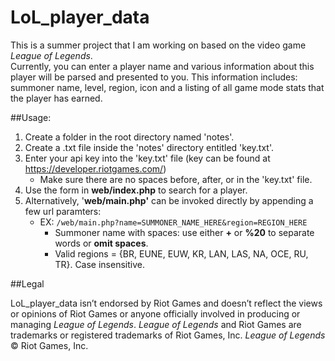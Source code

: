 LoL_player_data
===============

This is a summer project that I am working on based on the video game *League of Legends*.  
Currently, you can enter a player name and various information about this player will be parsed and presented to you.  This information includes: summoner name, level, region, icon and a listing of all game mode stats
that the player has earned.

##Usage:

1. Create a folder in the root directory named 'notes'.
2. Create a .txt file inside the 'notes' directory entitled 'key.txt'.
3. Enter your api key into the 'key.txt' file (key can be found at https://developer.riotgames.com/)
   * Make sure there are no spaces before, after, or in the 'key.txt' file.
5. Use the form in **web/index.php** to search for a player.
4. Alternatively, '**web/main.php'** can be invoked directly by appending a few url paramters:
   * EX: `/web/main.php?name=SUMMONER_NAME_HERE&region=REGION_HERE`
     * Summoner name with spaces: use either **+** or **%20** to separate words or **omit spaces**.
     * Valid regions = {BR, EUNE, EUW, KR, LAN, LAS, NA, OCE, RU, TR}.  Case insensitive.


##Legal

LoL_player_data isn’t endorsed by Riot Games and doesn’t reflect the views or opinions of Riot Games or anyone officially involved in producing or managing *League of Legends*. *League of Legends* and Riot Games are trademarks or registered trademarks of Riot Games, Inc. *League of Legends* © Riot Games, Inc.
